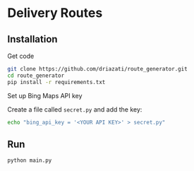 # Delivery Routes

## Installation

Get code

```bash
git clone https://github.com/driazati/route_generator.git
cd route_generator
pip install -r requirements.txt
```

Set up Bing Maps API key

Create a file called `secret.py` and add the key:
```bash
echo "bing_api_key = '<YOUR API KEY>' > secret.py"
```

## Run

```bash
python main.py
```